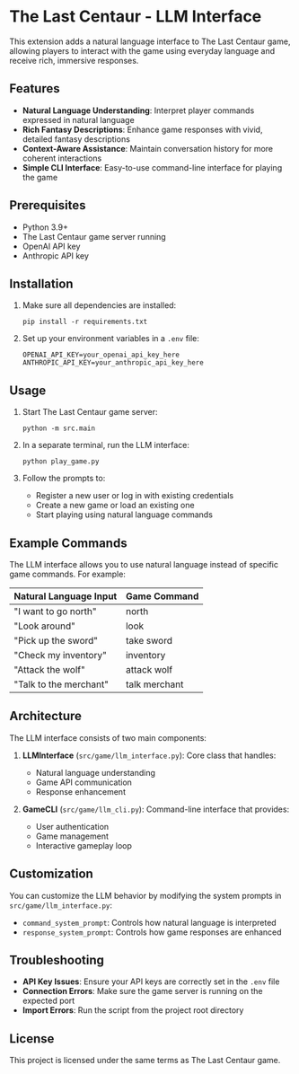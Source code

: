 # The Last Centaur - LLM Interface

This extension adds a natural language interface to The Last Centaur game, allowing players to interact with the game using everyday language and receive rich, immersive responses.

## Features

- **Natural Language Understanding**: Interpret player commands expressed in natural language
- **Rich Fantasy Descriptions**: Enhance game responses with vivid, detailed fantasy descriptions
- **Context-Aware Assistance**: Maintain conversation history for more coherent interactions
- **Simple CLI Interface**: Easy-to-use command-line interface for playing the game

## Prerequisites

- Python 3.9+
- The Last Centaur game server running
- OpenAI API key
- Anthropic API key

## Installation

1. Make sure all dependencies are installed:

   ```
   pip install -r requirements.txt
   ```

2. Set up your environment variables in a `.env` file:
   ```
   OPENAI_API_KEY=your_openai_api_key_here
   ANTHROPIC_API_KEY=your_anthropic_api_key_here
   ```

## Usage

1. Start The Last Centaur game server:

   ```
   python -m src.main
   ```

2. In a separate terminal, run the LLM interface:

   ```
   python play_game.py
   ```

3. Follow the prompts to:
   - Register a new user or log in with existing credentials
   - Create a new game or load an existing one
   - Start playing using natural language commands

## Example Commands

The LLM interface allows you to use natural language instead of specific game commands. For example:

| Natural Language Input | Game Command  |
| ---------------------- | ------------- |
| "I want to go north"   | north         |
| "Look around"          | look          |
| "Pick up the sword"    | take sword    |
| "Check my inventory"   | inventory     |
| "Attack the wolf"      | attack wolf   |
| "Talk to the merchant" | talk merchant |

## Architecture

The LLM interface consists of two main components:

1. **LLMInterface** (`src/game/llm_interface.py`): Core class that handles:

   - Natural language understanding
   - Game API communication
   - Response enhancement

2. **GameCLI** (`src/game/llm_cli.py`): Command-line interface that provides:
   - User authentication
   - Game management
   - Interactive gameplay loop

## Customization

You can customize the LLM behavior by modifying the system prompts in `src/game/llm_interface.py`:

- `command_system_prompt`: Controls how natural language is interpreted
- `response_system_prompt`: Controls how game responses are enhanced

## Troubleshooting

- **API Key Issues**: Ensure your API keys are correctly set in the `.env` file
- **Connection Errors**: Make sure the game server is running on the expected port
- **Import Errors**: Run the script from the project root directory

## License

This project is licensed under the same terms as The Last Centaur game.
